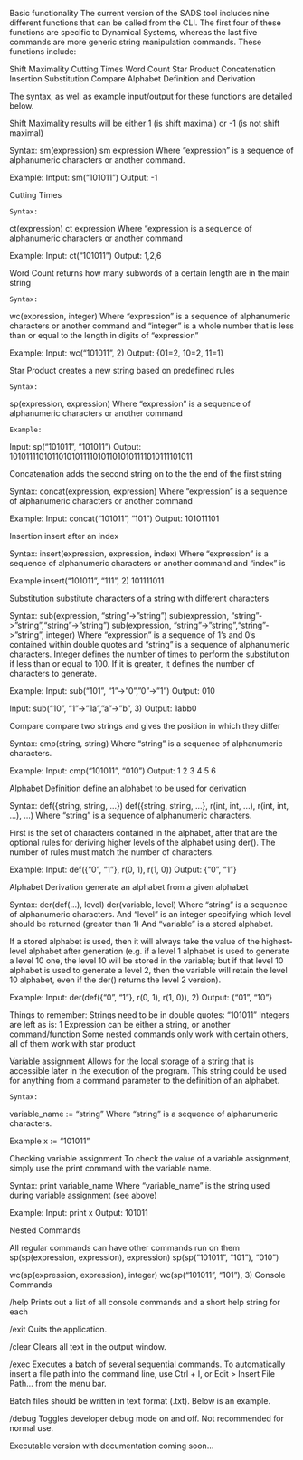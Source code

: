 Basic functionality
The current version of the SADS tool includes nine different functions that can be called from the CLI. The first four of these functions are specific to Dynamical Systems, whereas the last five commands are more generic string manipulation commands.  These functions include: 


Shift Maximality
Cutting Times
Word Count
Star Product
Concatenation
Insertion
Substitution
Compare
Alphabet Definition and Derivation


The syntax, as well as example input/output for these functions are detailed below.

Shift Maximality 
results will be either 1 (is shift maximal) or -1 (is not shift maximal)


Syntax:
sm(expression)
sm expression
Where “expression” is a sequence of alphanumeric characters or another command. 

Example:
Intput: sm(“101011”)
Output: -1


Cutting Times

	Syntax:
ct(expression)
ct expression
Where “expression is a sequence of alphanumeric characters or another command

Example: 
Input: ct(“101011”)
Output: 1,2,6

Word Count 
returns how many subwords of a certain length are in the main string

	Syntax:
wc(expression, integer)
Where “expression” is a sequence of alphanumeric characters or another command and “integer” is a whole number that is less than or equal to the length in digits of “expression”

Example: 
Input: wc(“101011”, 2)
Output: {01=2, 10=2, 11=1}

Star Product 
creates a new string based on predefined rules

	Syntax:
sp(expression, expression)
Where “expression” is a sequence of alphanumeric characters or another command
	
	Example: 
Input: sp(“101011”, “101011”)
Output: 101011110101101010111101011010101111010111101011

Concatenation 
adds the second string on to the the end of the first string

Syntax: 
concat(expression, expression)
Where “expression” is a sequence of alphanumeric characters or another command

Example: 
Input: concat(“101011”, “101”)
Output: 101011101

Insertion
insert after an index

Syntax:
insert(expression, expression, index)
Where “expression” is a sequence of alphanumeric characters or another command and “index” is 

Example
insert(“101011”, “111”, 2)
101111011

Substitution 
substitute characters of a string with different characters

Syntax:
sub(expression, “string”->”string”)
sub(expression, “string”->”string”,“string”->”string”)
sub(expression, “string”->”string”,“string”->”string”, integer)
Where “expression” is a sequence of 1’s and 0’s contained within double quotes and “string” is a sequence of alphanumeric characters. Integer defines the number of times to perform the substitution if less than or equal to 100. If it is greater, it defines the number of characters to generate.

Example: 
Input: sub(“101”, “1”->”0”,”0”->”1”)
Output: 010

Input: sub(“10”, “1”->”1a”,”a”->”b”, 3)
Output: 1abb0

Compare 
compare two strings and gives the position in which they differ

Syntax:
cmp(string, string)
Where “string” is a sequence of alphanumeric characters.

Example: 
Input: cmp(“101011”, “010”)
Output: 1 2 3 4 5 6

Alphabet Definition
define an alphabet to be used for derivation

Syntax:
def({string, string, ...})
def({string, string, ...}, r(int, int, ...), r(int, int, ...), ...)
Where “string” is a sequence of alphanumeric characters.

First is the set of characters contained in the alphabet, after that are the optional rules for deriving higher levels of the alphabet using der().  The number of rules must match the number of characters.

Example: 
Input: def({“0”, “1”}, r(0, 1), r(1, 0))
Output: {“0”, “1”}


Alphabet Derivation
generate an alphabet from a given alphabet

Syntax:
der(def(...), level)
der(variable, level)
Where “string” is a sequence of alphanumeric characters.
And “level” is an integer specifying which level should be returned (greater than 1)
And “variable” is a stored alphabet.

If a stored alphabet is used, then it will always take the value of the highest-level alphabet after generation (e.g. if a level 1 alphabet is used to generate a level 10 one, the level 10 will be stored in the variable; but if that level 10 alphabet is used to generate a level 2, then the variable will retain the level 10 alphabet, even if the der() returns the level 2 version).

Example: 
Input: der(def({“0”, “1”}, r(0, 1), r(1, 0)), 2)
Output: {“01”, “10”}



Things to remember:
Strings need to be in double quotes: “101011”
Integers are left as is: 1
Expression can be either a string, or another command/function
Some nested commands only work with certain others, all of them work with star product

Variable assignment
Allows for the local storage of a string that is accessible later in the execution of the program.  This string could be used for anything from a command parameter to the definition of an alphabet.  

	Syntax:
variable_name := “string”
Where “string” is a sequence of alphanumeric characters.

Example
x := “101011”



Checking variable assignment
To check the value of a variable assignment, simply use the print command with the variable name.

Syntax: 
print variable_name 
Where “variable_name” is the string used during variable assignment (see above)

Example: 
Input: print x 
Output: 101011  

Nested Commands

All regular commands can have other commands run on them
sp(sp(expression, expression), expression)
sp(sp(“101011”, “101”), “010”)

wc(sp(expression, expression), integer)
wc(sp(“101011”, “101”), 3)
Console Commands

/help
Prints out a list of all console commands and a short help string for each

/exit
Quits the application.

/clear
Clears all text in the output window.

/exec <file path>
Executes a batch of several sequential commands.  To automatically insert a file path into the command line, use Ctrl + I, or Edit > Insert File Path... from the menu bar.

Batch files should be written in text format (.txt).  Below is an example.

/debug
Toggles developer debug mode on and off.  Not recommended for normal use.

Executable version with documentation coming soon...
